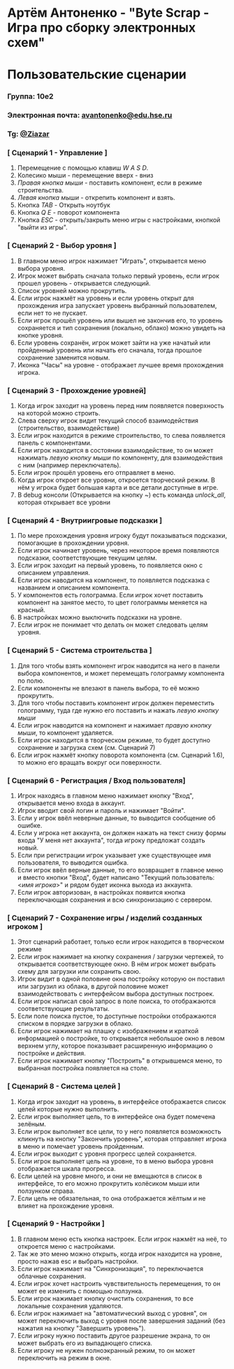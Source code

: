 
# Артём Антоненко - "Byte Scrap - Игра про сборку электронных схем"

# Пользовательские сценарии

### Группа: 10е2

### Электронная почта: <avantonenko@edu.hse.ru>

### Tg: [@Ziazar](https://t.me/Zizazr)

### [ Сценарий 1 - Управление ]

1. Перемещение с помощью клавиш _W A S D_.
2. Колесико мыши - перемещение вверх - вниз
3. _Правая кнопка мыши_ - поставить компонент, если в режиме строительства.
4. _Левая кнопка мыши_ - открепить компонент и взять.
5. Кнопка _TAB_ - Открыть ноутбук
6. Кнопка _Q E_ - поворот компонента
7. Кнопка _ESC_ - открыть/закрыть меню игры с настройками, кнопкой "выйти из игры".

### [ Сценарий 2 - Выбор уровня ]

1. В главном меню игрок нажимает "Играть", открывается меню выбора уровня.
2. Игрок может выбрать сначала только первый уровень, если игрок прошел уровень - открывается следующий.
3. Список уровней можно прокрутить.
4. Если игрок нажмёт на уровень и если уровень открыт для прохождения игра запускает уровень выбранный пользователем, если нет то не пускает.
5. Если игрок прошёл уровень или вышел не закончив его, то уровень сохраняется и тип сохранения (локально, облако) можно увидеть на кнопке уровня.
6. Если уровень сохранён, игрок может зайти на уже начатый или пройденный уровень или начать его сначала, тогда прошлое сохранение заменится новым.
7. Иконка "Часы" на уровне - отображает лучшее время прохождения игрока.

### [ Сценарий 3 - Прохождение уровней]

1. Когда игрок заходит на уровень перед ним появляется поверхность на которой можно строить.
2. Слева сверху игрок видит текущий способ взаимодействия (строительство, взаимодействие)
3. Если игрок находится в режиме строительство, то слева появляется панель с компонентами.
4. Если игрок находится в состоянии взаимодействие, то он может нажимать *левую кнопку мыши* по компоненту, для взаимодействия с ним (например переключатель).
5. Если игрок прошёл уровень его отправляет в меню.
6. Когда игрок откроет все уровни, откроется творческий режим. В нём у игрока будет большая карта и все детали доступные в игре.
7. В debug консоли (Открывается на кнопку ~) есть команда *unlock_all*, которая открывает все уровни

### [ Сценарий 4 - Внутриигровые подсказки ]

1. По мере прохождения уровня игроку будут показываться подсказки, помогающие в прохождении уровня.
2. Если игрок начинает уровень, через некоторое время появляются подсказки, соответствующие текущим целям.
3. Если игрок заходит на первый уровень, то появляется окно с описанием управления.
4. Если игрок наводится на компонент, то появляется подсказка с названием и описанием компонента.
5. У компонентов есть голограмма. Если игрок хочет поставить компонент на занятое место, то цвет голограммы меняется на красный. 
6. В настройках можно выключить подсказки на уровне.
7. Если игрок не понимает что делать он может следовать целям уровня.

### [ Сценарий 5 - Система строительства ]

1. Для того чтобы взять компонент игрок наводится на него в панели выбора компонентов, и может перемещать голограмму компонента по полю.
2. Если компоненты не влезают в панель выбора, то её можно прокрутить.
3. Для того чтобы поставить компонент игрок должен переместить голограмму, туда где нужно его поставить и нажать *левую кнопку мыши*
4. Если игрок наводится на компонент и нажимает *правую кнопку мыши*, то компонент удаляется.
5. Если игрок находится в творческом режиме, то будет доступно сохранение и загрузка схем (см. Сценарий 7)
6. Если игрок нажмёт кнопку поворота компонента (см. Сценарий 1.6), то можно его вращать вокруг оси поверхности.

### [ Сценарий 6 - Регистрация / Вход пользователя]

1. Игрок находясь в главном меню нажимает кнопку "Вход", открывается меню входа в аккаунт.
2. Игрок вводит свой логин и пароль и нажимает "Войти".
3. Если у игрок ввёл неверные данные, то выводится сообщение об ошибке.
4. Если у игрока нет аккаунта, он должен нажать на текст снизу формы входа "У меня нет аккаунта", тогда игроку предложат создать новый.
5. Если при регистрации игрок указывает уже существующее имя пользователя, то выводится ошибка.
6. Если игрок ввёл верные данные, то его возвращает в главное меню и вместо кнопки "Вход", будет написано "Текущий пользователь: <_имя игрока_>" и рядом будет иконка выхода из аккаунта.
7. Если игрок авторизован, в настройках появится кнопка переключающая сохранения и всю синхронизацию с сервером.

### [ Сценарий 7 - Сохранение игры / изделий созданных игроком ]

1. Этот сценарий работает, только если игрок находится в творческом режиме
2. Если игрок нажимает на кнопку сохранения / загрузки чертежей, то открывается соответствующее окно. В нём игрок может выбрать схему для загрузки или сохранить свою.
3. Игрок видит в одной половине окна постройку которую он поставил или загрузил из облака, в другой половине может взаимодействовать с интерфейсом выбора доступных построек.
4. Если игрок написал свой запрос в поле поиска, то отображаются соответствующие результаты.
5. Если поле поиска пустое, то доступные постройки отображаются списком в порядке загрузки в облако.
6. Если игрок нажимает на плашку с изображением и краткой информацией о постройке, то открывается небольшое окно в левом верхнем углу, которое показывает расширенную информацию о постройке и действия.
7. Если игрок нажимает кнопку "Построить" в открывшемся меню, то выбранная постройка появляется на столе.

### [ Сценарий 8 - Система целей ]

1. Когда игрок заходит на уровень, в интерфейсе отображается список целей которые нужно выполнить. 
2. Если игрок выполняет цель, то в интерфейсе она будет помечена зелёным.
3. Если игрок выполняет все цели, то у него появляется возможность кликнуть на кнопку "Закончить уровень", которая отправляет игрока в меню и помечает уровень пройденным.
4. Если игрок выходит с уровня прогресс целей сохраняется.
5. Если игрок выполняет цель на уровне, то в меню выбора уровня отображается шкала прогресса.
6. Если целей на уровне много, и они не вмещаются в список в интерфейсе, то его можно прокрутить колёсиком мыши или ползунком справа.
7. Если цель не обязательная, то она отображается жёлтым и не влияет на прохождение уровня.

### [ Сценарий 9 - Настройки ]

1. В главном меню есть кнопка настроек. Если игрок нажмёт на неё, то откроется меню с настройками.
2. Так же это меню можно открыть, когда игрок находится на уровне, просто нажав esc и выбрать настройки.
3. Если игрок нажимает на "Синхронизация", то переключается облачные сохранения.
4. Если игрок хочет настроить чувствительность перемещения, то он может ее изменить с помощью ползунка.
5. Если игрок нажимает кнопку очистить сохранения, то все локальные сохранения удаляются.
6. Если игрок нажимает на "автоматический выход с уровня", он может переключить выход с уровня после завершения заданий (без нажатия на кнопку "Завершить уровень").
7. Если игроку нужно поставить другое разрешение экрана, то он может выбрать его из выпадающего списка.
8. Если игроку не нужен полноэкранный режим, то он может переключить на режим в окне.